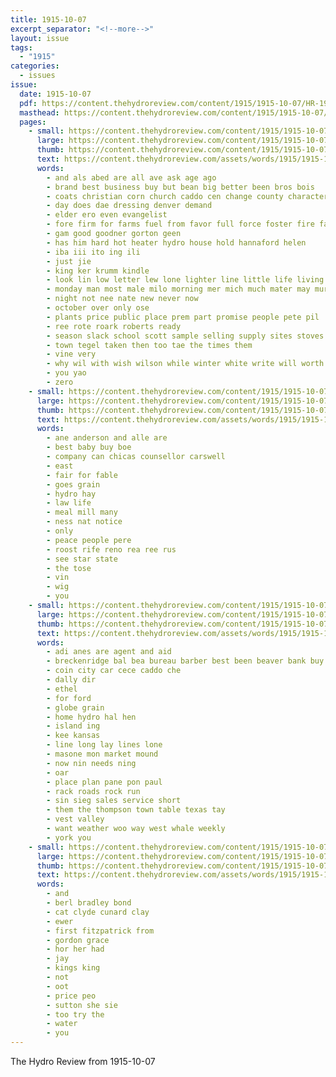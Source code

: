```yaml
---
title: 1915-10-07
excerpt_separator: "<!--more-->"
layout: issue
tags:
  - "1915"
categories:
  - issues
issue:
  date: 1915-10-07
  pdf: https://content.thehydroreview.com/content/1915/1915-10-07/HR-1915-10-07.pdf
  masthead: https://content.thehydroreview.com/content/1915/1915-10-07/masthead/HR-1915-10-07.jpg
  pages:
    - small: https://content.thehydroreview.com/content/1915/1915-10-07/small/HR-1915-10-07-01.jpg
      large: https://content.thehydroreview.com/content/1915/1915-10-07/large/HR-1915-10-07-01.jpg
      thumb: https://content.thehydroreview.com/content/1915/1915-10-07/thumbnails/HR-1915-10-07-01.jpg
      text: https://content.thehydroreview.com/assets/words/1915/1915-10-07/HR-1915-10-07-01.txt
      words:
        - and als abed are all ave ask age ago
        - brand best business buy but bean big better been bros bois
        - coats christian corn church caddo cen change county character coane coles come con can colo conti cory company
        - day does dae dressing denver demand
        - elder ero even evangelist
        - fore firm for farms fuel from favor full force foster fire fair
        - gam good goodner gorton geen
        - has him hard hot heater hydro house hold hannaford helen
        - iba iii ito ing ili
        - just jie
        - king ker krumm kindle
        - look lin low letter lew lone lighter line little life living
        - monday man most male milo morning mer mich much mater may murr made mos
        - night not nee nate new never now
        - october over only ose
        - plants price public place prem part promise people pete pil
        - ree rote roark roberts ready
        - season slack school scott sample selling supply sites stoves sunday such suits still store station second son style sen see steady sheen set
        - town tegel taken then too tae the times them
        - vine very
        - why wil with wish wilson while winter white write will worth won wood working want weather was wear well
        - you yao
        - zero
    - small: https://content.thehydroreview.com/content/1915/1915-10-07/small/HR-1915-10-07-02.jpg
      large: https://content.thehydroreview.com/content/1915/1915-10-07/large/HR-1915-10-07-02.jpg
      thumb: https://content.thehydroreview.com/content/1915/1915-10-07/thumbnails/HR-1915-10-07-02.jpg
      text: https://content.thehydroreview.com/assets/words/1915/1915-10-07/HR-1915-10-07-02.txt
      words:
        - ane anderson and alle are
        - best baby buy boe
        - company can chicas counsellor carswell
        - east
        - fair for fable
        - goes grain
        - hydro hay
        - law life
        - meal mill many
        - ness nat notice
        - only
        - peace people pere
        - roost rife reno rea ree rus
        - see star state
        - the tose
        - vin
        - wig
        - you
    - small: https://content.thehydroreview.com/content/1915/1915-10-07/small/HR-1915-10-07-03.jpg
      large: https://content.thehydroreview.com/content/1915/1915-10-07/large/HR-1915-10-07-03.jpg
      thumb: https://content.thehydroreview.com/content/1915/1915-10-07/thumbnails/HR-1915-10-07-03.jpg
      text: https://content.thehydroreview.com/assets/words/1915/1915-10-07/HR-1915-10-07-03.txt
      words:
        - adi anes are agent and aid
        - breckenridge bal bea bureau barber best been beaver bank buy bound
        - coin city car cece caddo che
        - dally dir
        - ethel
        - for ford
        - globe grain
        - home hydro hal hen
        - island ing
        - kee kansas
        - line long lay lines lone
        - masone mon market mound
        - now nin needs ning
        - oar
        - place plan pane pon paul
        - rack roads rock run
        - sin sieg sales service short
        - them the thompson town table texas tay
        - vest valley
        - want weather woo way west whale weekly
        - york you
    - small: https://content.thehydroreview.com/content/1915/1915-10-07/small/HR-1915-10-07-04.jpg
      large: https://content.thehydroreview.com/content/1915/1915-10-07/large/HR-1915-10-07-04.jpg
      thumb: https://content.thehydroreview.com/content/1915/1915-10-07/thumbnails/HR-1915-10-07-04.jpg
      text: https://content.thehydroreview.com/assets/words/1915/1915-10-07/HR-1915-10-07-04.txt
      words:
        - and
        - berl bradley bond
        - cat clyde cunard clay
        - ewer
        - first fitzpatrick from
        - gordon grace
        - hor her had
        - jay
        - kings king
        - not
        - oot
        - price peo
        - sutton she sie
        - too try the
        - water
        - you
---
```


The Hydro Review from 1915-10-07

<!--more-->

